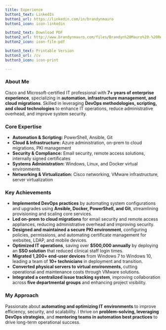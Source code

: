 ```yaml
---
title: Experience
button1_text: LinkedIn
button1_url: https://linkedin.com/in/brandynmauro
button1_icon: icon-linkedin

button2_text: Download PDF
button2_url: http://www.brandynmauro.com/files/Brandyn%20Mauro%20-%20Resume.pdf
button2_icon: icon-file-pdf

button3_text: Printable Version
button3_url: /cv
button3_icon: icon-print

---
```


### **About Me**  

Cisco and Microsoft-certified IT professional with **7+ years of enterprise experience**, specializing in **automation, infrastructure management, and cloud migrations**. Skilled in leveraging **DevOps methodologies, scripting, and cloud technologies** to enhance IT operations, reduce administrative overhead, and improve system security.  

### **Core Expertise**  

- **Automation & Scripting:** PowerShell, Ansible, Git  
- **Cloud & Infrastructure:** Azure administration, on-prem to cloud migrations, PKI management  
- **Security & Compliance:** Email security, remote access solutions, internally signed certificates  
- **Systems Administration:** Windows, Linux, and Docker virtual environments  
- **Networking & Virtualization:** Cisco networking, VMware infrastructure, server virtualization  

### **Key Achievements**  

- **Implemented DevOps practices** by automating system configurations and upgrades using **Ansible, Docker, PowerShell, and Git**, streamlining provisioning and scaling core services.  
- **Led on-prem to cloud migrations** for email security and remote access appliances, reducing administrative overhead and improving security.  
- **Designed and maintained a secure PKI environment**, configuring policies, permissions, and automating certificate management for websites, LDAP, and mobile devices.  
- **Optimized IT operations**, saving over **$500,000 annually** by deploying an **SSO solution** that reduced clinical staff login times.  
- **Migrated 1,200+ end-user devices** from Windows 7 to Windows 10, leading a team of **10+ technicians** in deployment and transition.  
- **Converted physical servers to virtual environments**, cutting operational and maintenance costs through VMware solutions.  
- **Integrated a centralized issue tracking system**, improving collaboration across **five departmental groups** and enhancing project visibility.  

### **My Approach**  

Passionate about **automating and optimizing IT environments** to improve efficiency, security, and scalability. I thrive on **problem-solving, leveraging DevOps strategies**, and **mentoring teams in automation best practices** to drive long-term operational success.  
